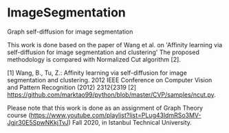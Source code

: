 # ImageSegmentation
Graph self-diffusion for image segmentation

This work is done based on the paper of Wang et al. on 'Affinity learning via self-diffusion for image segmentation and clustering'
The proposed methodology is compared with Normalized Cut algorithm [2].

[1] Wang, B., Tu, Z.: Affinity learning via self-diffusion for image segmentation and clustering. 2012 IEEE Conference on Computer Vision and Pattern Recognition (2012) 2312{2319
[2] https://github.com/marktao99/python/blob/master/CVP/samples/ncut.py.

Please note that this work is done as an assignment of Graph Theory course (https://www.youtube.com/playlist?list=PLug43ldmRSo3MV-Jgjr30E5SpwNKkjTvJ) Fall 2020, in Istanbul Technical University.

